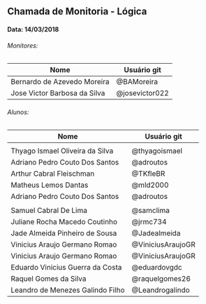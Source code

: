## Chamada de Monitoria - Lógica
#### Data: 14/03/2018

###### Monitores:

|Nome                               |Usuário git          |
|-----------------------------------|---------------------|
| Bernardo de Azevedo Moreira       | @BAMoreira          |
| Jose Victor Barbosa da Silva      | @josevictor022      |

###### Alunos:

|Nome                               |Usuário git          |
|-----------------------------------|---------------------|
|                                   |         ||                                   |                     |
| Thyago Ismael Oliveira da Silva   | @thyagoismael       |
| Adriano Pedro Couto Dos Santos    | @adroutos           |   
| Arthur Cabral Fleischman          | @TKfleBR            |
|Matheus Lemos Dantas               | @mld2000            |
| Adriano Pedro Couto Dos Santos    | @adroutos           |
|                                   |                     |
|Samuel Cabral De Lima              | @samclima           |
| Juliane Rocha Macedo Coutinho     | @jrmc734            |
| Jade Almeida Pinheiro de Sousa    | @Jadealmeida        |
| Vinicius Araujo Germano Romao     | @ViniciusAraujoGR   
| Vinicius Araujo Germano Romao     | @ViniciusAraujoGR   |
| Eduardo Vinicius Guerra da Costa  | @eduardovgdc        |
| Raquel Gomes da Silva             | @raquelgomes26      |
| Leandro de Menezes Galindo Filho  | @Leandrogalindo     |

